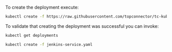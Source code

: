 

To create the deployment execute:

```bash
kubectl create -f https://raw.githubusercontent.com/topconnector/tc-kubernetes-vagrant-vmware-centos-macos/master/jenkins/jenkins-deployment.yaml 
```

To validate that creating the deployment was successful you can invoke:

```bash
kubectl get deployments
```

```bash
kubectl create -f jenkins-service.yaml
```
